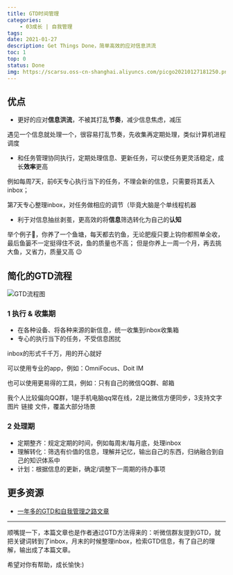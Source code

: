 ```yaml
---
title: GTD时间管理
categories:
    - 03成长 | 自我管理
tags:
date: 2021-01-27
description: Get Things Done，简单高效的应对信息洪流
toc: 1
top: 0
status: Done
img: https://scarsu.oss-cn-shanghai.aliyuncs.com/picgo20210127181250.png
---
```


## 优点

- 更好的应对**信息洪流**，不被其打乱**节奏**，减少信息焦虑，减压

遇见一个信息就处理一个，很容易打乱节奏，先收集再定期处理，类似计算机进程调度

- 和任务管理协同执行，定期处理信息、更新任务，可以使任务更灵活稳定，成长**效率**更高

例如每周7天，前6天专心执行当下的任务，不理会新的信息，只需要将其丢入inbox；

第7天专心整理inbox，对任务做相应的调节（毕竟大脑是个单线程机器

- 利于对信息抽丝剥茧，更高效的将**信息**筛选转化为自己的**认知**

举个例子🌰，你养了一个鱼塘，每天都去钓鱼，无论肥瘦只要上钩你都照单全收，最后鱼篓不一定挺得住不说，鱼的质量也不高；
但是你养上一周一个月，再去挑大鱼，又省力，质量又高 😉

## 简化的GTD流程

![GTD流程图](https://scarsu.oss-cn-shanghai.aliyuncs.com/picgo20210127180326.png)

### 1 执行 **& 收集期**

- 在各种设备、将各种来源的新信息，统一收集到inbox收集箱
- 专心的执行当下的任务，不受信息困扰

inbox的形式千千万，用的开心就好

可以使用专业的app，例如：OmniFocus、Doit IM

也可以使用更易得的工具，例如：只有自己的微信QQ群、邮箱

我个人比较偏向QQ群，1是手机电脑qq常在线，2是比微信方便同步，3支持文字 图片 链接 文件，覆盖大部分场景

### 2 **处理期**

- 定期整齐：规定定期的时间，例如每周末/每月底，处理inbox
- 理解转化：筛选有价值的信息，理解并记忆，输出自己的东西，归纳融合到自己的知识体系中
- 计划：根据信息的更新，确定/调整下一周期的待办事项

## 更多资源

- [一年多的GTD和自我管理之路文章](https://www.mifengtd.cn/articles/reflections-on-gtd-after-a-year.html)

---

顺嘴提一下，本篇文章也是作者通过GTD方法得来的：听微信群友提到GTD，就把关键词转到了inbox，月末的时候整理inbox，检索GTD信息，有了自己的理解，输出成了本篇文章。

希望对你有帮助，成长愉快:)